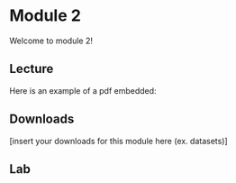 # Module 2
Welcome to module 2!

## Lecture
Here is an example of a pdf embedded:

## Downloads

[insert your downloads for this module here (ex. datasets)]

## Lab

